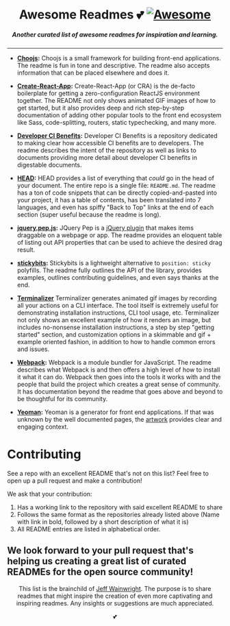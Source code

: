 <h1 align="center">Awesome Readmes 💕 <a href="https://github.com/sindresorhus/awesome"><img alt="Awesome" src="https://cdn.rawgit.com/sindresorhus/awesome/d7305f38d29fed78fa85652e3a63e154dd8e8829/media/badge.svg" /></a></h1>
<h5 align="center">Another curated list of awesome readmes for inspiration and learning.</h5>

---

- **[Choojs](https://github.com/choojs/choo):** Choojs is a small framework for building front-end applications. The readme is fun in tone and descriptive. The readme also accepts information that can be placed elsewhere and does it.

- **[Create-React-App](https://github.com/facebook/create-react-app):** Create-React-App (or CRA) is the de-facto boilerplate for getting a zero-configuration ReactJS environment together. The README not only shows animated GIF images of how to get started, but it also provides deep and rich step-by-step documentation of adding other popular tools to the front end ecosystem like Sass, code-splitting, routers, static typechecking, and many more.

- **[Developer CI Benefits](https://github.com/yowainwright/developer-ci-benefits):** Developer CI Benefits is a repository dedicated to making clear how accessible CI benefits are to developers. The readme describes the intent of the repository as well as links to documents providing more detail about developer CI benefits in digestable documents.

- **[HEAD](https://github.com/joshbuchea/HEAD):** HEAD provides a list of everything that *could* go in the head of your document. The entire repo is a single file: `README.md`. The readme has a ton of code snippets that can be directly copied-and-pasted into your project, it has a table of contents, has been translated into 7 languages, and even has spiffy "Back to Top" links at the end of each section (super useful because the readme is long).

- **[jquery.pep.js](https://github.com/briangonzalez/jquery.pep.js):** JQuery Pep is a [jQuery plugin](https://plugins.jquery.com/) that makes items draggable on a webpage or app. The readme provides an eloquent table of listing out API properties that can be used to achieve the desired drag result.

- **[stickybits](https://github.com/dollarshaveclub/stickybits):** Stickybits is a lightweight alternative to `position: sticky` polyfills. The readme fully outlines the API of the library, provides examples, outlines contributing guidelines, and even says thanks at the end.

- **[Terminalizer](https://github.com/faressoft/terminalizer)** Terminalizer generates animated gif images by recording all your actions on a CLI interface. The tool itself is extremely useful for demonstrating installation instructions, CLI tool usage, etc. Terminalizer not only shows an excellent example of how it renders an image, but includes no-nonsense installation instructions, a step by step "getting started" section, and customization options in a skimmable and gif + example oriented fashion, in addition to how to handle common errors and issues.

- **[Webpack](https://github.com/webpack/webpack):** Webpack is a module bundler for JavaScript. The readme describes what Webpack is and then offers a high level of how to install it what it can do. Webpack then goes into the tools it works with and the people that build the project which creates a great sense of community. It has documentation beyond the readme that goes above and beyond to be thoughtful for its community.

- **[Yeoman](https://github.com/yeoman/yeoman):** Yeoman is a generator for front end applications. If that was unknown by the well documented pages, the [artwork](https://github.com/yeoman/media) provides clear and engaging context.


# Contributing

See a repo with an excellent README that's not on this list? Feel free to open up a pull request and make a contribution!

We ask that your contribution:

1. Has a working link to the repository with said excellent README to share
2. Follows the same format as the repositories already listed above (Name with link in bold, followed by a short description of what it is)
3. All README entries are listed in alphabetical order.

We look forward to your pull request that's helping us creating a great list of curated READMEs for the open source community!
---

<p align="center">This list is the brainchild of <a href="https://github.com/yowainwright">Jeff Wainwright</a>. The purpose is to share readmes that might inspire the creation of even more captivating and inspiring readmes. Any insights or suggestions are much appreciated.</p>

<p align="center">💕</p>
